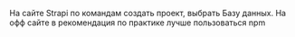 На сайте Strapi по командам создать проект, выбрать Базу данных.
На офф сайте в рекомендация по практике лучше пользоваться npm